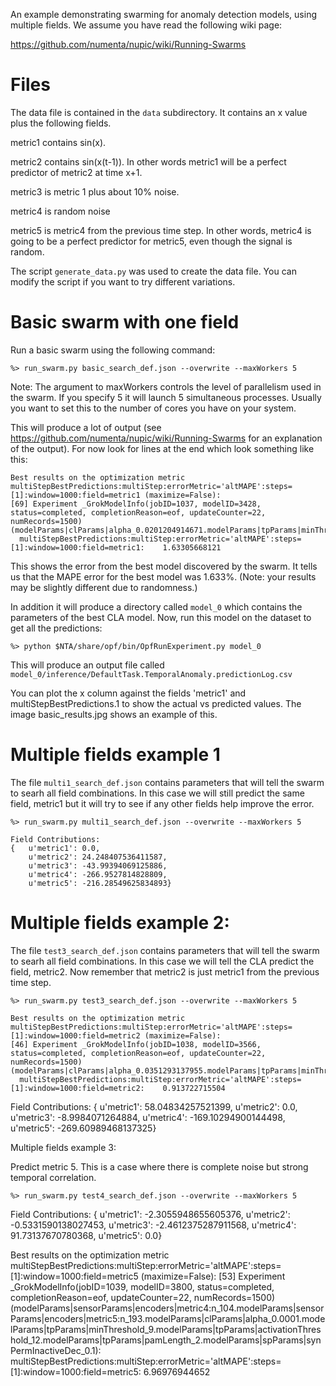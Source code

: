 
An example demonstrating swarming for anomaly detection models, using multiple
fields. We assume you have read the following wiki page:

https://github.com/numenta/nupic/wiki/Running-Swarms


Files
=====

The data file is contained in the `data` subdirectory.  It contains an x
value plus the following fields.

metric1 contains sin(x).

metric2 contains sin(x(t-1)). In other words metric1 will be a perfect predictor
of metric2 at time x+1.

metric3 is metric 1 plus about 10% noise.

metric4 is random noise

metric5 is metric4 from the previous time step. In other words, metric4 is
going to be a perfect predictor for metric5, even though the signal is random.

The script `generate_data.py` was used to create the data file. You can modify
the script if you want to try different variations.


Basic swarm with one field
==========================

Run a basic swarm using the following command:

```
%> run_swarm.py basic_search_def.json --overwrite --maxWorkers 5
```

Note: The argument to maxWorkers controls the level of parallelism used
in the swarm. If you specify 5 it will launch 5 simultaneous processes. Usually
you want to set this to the number of cores you have on your system.

This will produce a lot of output (see
https://github.com/numenta/nupic/wiki/Running-Swarms for an explanation of the
output).  For now look for lines at the end which look something like this:

```
Best results on the optimization metric multiStepBestPredictions:multiStep:errorMetric='altMAPE':steps=[1]:window=1000:field=metric1 (maximize=False):
[69] Experiment _GrokModelInfo(jobID=1037, modelID=3428, status=completed, completionReason=eof, updateCounter=22, numRecords=1500) (modelParams|clParams|alpha_0.0201204914671.modelParams|tpParams|minThreshold_10.modelParams|tpParams|activationThreshold_13.modelParams|tpParams|pamLength_2.modelParams|sensorParams|encoders|metric2:n_106.modelParams|sensorParams|encoders|metric1:n_494.modelParams|spParams|synPermInactiveDec_0.0838352357968):
  multiStepBestPredictions:multiStep:errorMetric='altMAPE':steps=[1]:window=1000:field=metric1:    1.63305668121
```

This shows the error from the best model discovered by the swarm. It tells us
that the MAPE error for the best model was 1.633%. (Note: your results may be
slightly different due to randomness.)

In addition it will produce a directory called `model_0` which contains
the parameters of the best CLA model. Now, run this model on the dataset to get
all the predictions:

```
%> python $NTA/share/opf/bin/OpfRunExperiment.py model_0
```

This will produce an output file called
`model_0/inference/DefaultTask.TemporalAnomaly.predictionLog.csv`

You can plot the x column against the fields 'metric1' and
multiStepBestPredictions.1 to show the actual vs predicted values.
The image basic_results.jpg shows an example of this.


Multiple fields example 1
=========================

The file `multi1_search_def.json` contains parameters that will tell the swarm to
searh all field combinations. In this case we will still predict the same
field, metric1 but it will try to see if any other fields help improve the error.

```
%> run_swarm.py multi1_search_def.json --overwrite --maxWorkers 5
```

```
Field Contributions:
{   u'metric1': 0.0,
    u'metric2': 24.248407536411587,
    u'metric3': -43.99394069125886,
    u'metric4': -266.9527814828809,
    u'metric5': -216.28549625834893}
```






Multiple fields example 2:
=========================


The file `test3_search_def.json` contains parameters that will tell the swarm to
searh all field combinations. In this case we will tell the CLA predict the
field, metric2. Now remember that metric2 is just metric1 from the previous
time step.

```
%> run_swarm.py test3_search_def.json --overwrite --maxWorkers 5
```

```
Best results on the optimization metric multiStepBestPredictions:multiStep:errorMetric='altMAPE':steps=[1]:window=1000:field=metric2 (maximize=False):
[46] Experiment _GrokModelInfo(jobID=1038, modelID=3566, status=completed, completionReason=eof, updateCounter=22, numRecords=1500) (modelParams|clParams|alpha_0.0351293137955.modelParams|tpParams|minThreshold_10.modelParams|tpParams|activationThreshold_13.modelParams|tpParams|pamLength_2.modelParams|sensorParams|encoders|metric2:n_500.modelParams|sensorParams|encoders|metric1:n_145.modelParams|spParams|synPermInactiveDec_0.0771153642407):
  multiStepBestPredictions:multiStep:errorMetric='altMAPE':steps=[1]:window=1000:field=metric2:    0.913722715504
```


Field Contributions:
{   u'metric1': 58.04834257521399,
    u'metric2': 0.0,
    u'metric3': -8.9984071264884,
    u'metric4': -169.10294900144498,
    u'metric5': -269.60989468137325}
    



Multiple fields example 3:

Predict metric 5. This is a case where there is complete noise but strong
temporal correlation.

```
%> run_swarm.py test4_search_def.json --overwrite --maxWorkers 5
```

Field Contributions:
{   u'metric1': -2.3055948655605376,
    u'metric2': -0.5331590138027453,
    u'metric3': -2.4612375287911568,
    u'metric4': 91.73137670780368,
    u'metric5': 0.0}

Best results on the optimization metric multiStepBestPredictions:multiStep:errorMetric='altMAPE':steps=[1]:window=1000:field=metric5 (maximize=False):
[53] Experiment _GrokModelInfo(jobID=1039, modelID=3800, status=completed, completionReason=eof, updateCounter=22, numRecords=1500) (modelParams|sensorParams|encoders|metric4:n_104.modelParams|sensorParams|encoders|metric5:n_193.modelParams|clParams|alpha_0.0001.modelParams|tpParams|minThreshold_9.modelParams|tpParams|activationThreshold_12.modelParams|tpParams|pamLength_2.modelParams|spParams|synPermInactiveDec_0.1):
  multiStepBestPredictions:multiStep:errorMetric='altMAPE':steps=[1]:window=1000:field=metric5:    6.96976944652
